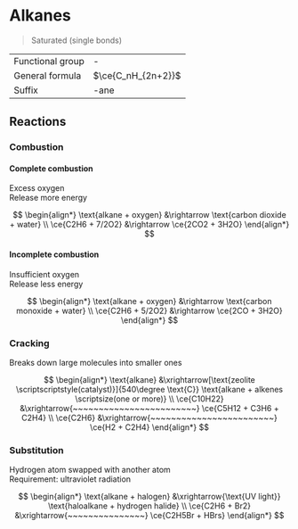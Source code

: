 # Alkanes

> Saturated (single bonds)

|                  |                    |
| ---------------- | ------------------ |
| Functional group | -                  |
| General formula  | $\ce{C_nH_{2n+2}}$ |
| Suffix           | -ane               |

## Reactions

### Combustion

#### Complete combustion

Excess oxygen \
Release more energy

$$
\begin{align*}
  \text{alkane + oxygen} &\rightarrow \text{carbon dioxide + water} \\
  \ce{C2H6 + 7/2O2} &\rightarrow \ce{2CO2 + 3H2O}
\end{align*}
$$

#### Incomplete combustion

Insufficient oxygen \
Release less energy

$$
\begin{align*}
    \text{alkane + oxygen} &\rightarrow \text{carbon monoxide + water} \\
    \ce{C2H6 + 5/2O2} &\rightarrow \ce{2CO + 3H2O}
\end{align*}
$$

### Cracking

Breaks down large molecules into smaller ones

$$
\begin{align*}
    \text{alkane} &\xrightarrow[\text{zeolite \scriptscriptstyle(catalyst)}]{540\degree \text{C}} \text{alkane + alkenes \scriptsize(one or more)} \\
    \ce{C10H22} &\xrightarrow{~~~~~~~~~~~~~~~~~~~~~~~~} \ce{C5H12 + C3H6 + C2H4} \\
    \ce{C2H6} &\xrightarrow{~~~~~~~~~~~~~~~~~~~~~~~~} \ce{H2 + C2H4}
\end{align*}
$$

### Substitution

Hydrogen atom swapped with another atom \
Requirement: ultraviolet radiation

$$
\begin{align*}
    \text{alkane + halogen} &\xrightarrow{\text{UV light}} \text{haloalkane + hydrogen halide} \\
    \ce{C2H6 + Br2} &\xrightarrow{~~~~~~~~~~~~~~~} \ce{C2H5Br + HBrs}
\end{align*}
$$
